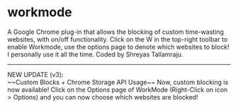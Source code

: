 # workmode
A Google Chrome plug-in that allows the blocking of custom time-wasting websites, with on/off functionality. Click on the W in the top-right toolbar to enable Workmode, use the options page to denote which websites to block! I personally use it all the time. Coded by Shreyas Tallamraju.
<hr />
NEW UPDATE (v3):<br />
~~Custom Blocks + Chrome Storage API Usage~~
Now, custom blocking is now available! Click on the Options page of WorkMode (Right-Click on icon > Options) and you can now choose which websites are blocked!